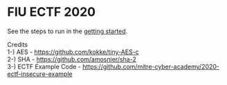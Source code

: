 # FIU ECTF 2020

See the steps to run in the [getting started](getting_started.md).

Credits  
1-) AES - https://github.com/kokke/tiny-AES-c  
2-) SHA - https://github.com/amosnier/sha-2  
3-) ECTF Example Code - https://github.com/mitre-cyber-academy/2020-ectf-insecure-example  

